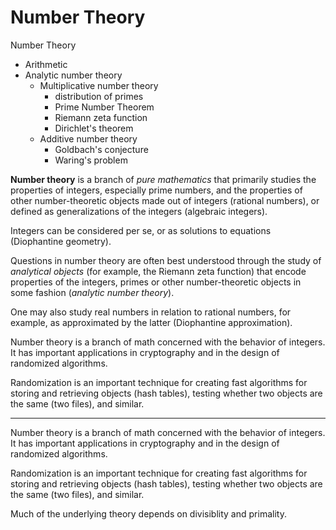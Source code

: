 # Number Theory


Number Theory
* Arithmetic
* Analytic number theory
  * Multiplicative number theory
    - distribution of primes
    - Prime Number Theorem
    - Riemann zeta function
    - Dirichlet's theorem 
  * Additive number theory
    - Goldbach's conjecture
    - Waring's problem


**Number theory** is a branch of *pure mathematics* that primarily studies the properties of integers, especially prime numbers, and the properties of other number-theoretic objects made out of integers (rational numbers), or defined as generalizations of the integers (algebraic integers).

Integers can be considered per se, or as solutions to equations (Diophantine geometry).

Questions in number theory are often best understood through the study of *analytical objects* (for example, the Riemann zeta function) that encode properties of the integers, primes or other number-theoretic objects in some fashion (*analytic number theory*).

One may also study real numbers in relation to rational numbers, for example, as approximated by the latter (Diophantine approximation).


Number theory is a branch of math concerned with the behavior of integers. It has important applications in cryptography and in the design of randomized algorithms.


Randomization is an important technique for creating fast algorithms for storing and retrieving objects (hash tables), testing whether two objects are the same (two files), and similar. 

---
Number theory is a branch of math concerned with the behavior of integers. It has important applications in cryptography and in the design of randomized algorithms.

Randomization is an important technique for creating fast algorithms for storing and retrieving objects (hash tables), testing whether two objects are the same (two files), and similar. 

Much of the underlying theory depends on divisiblity and primality.
